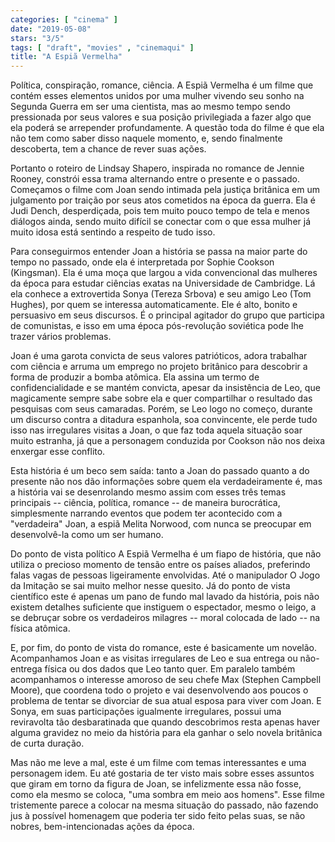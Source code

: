 ```yaml
---
categories: [ "cinema" ]
date: "2019-05-08"
stars: "3/5"
tags: [ "draft", "movies" , "cinemaqui" ]
title: "A Espiã Vermelha"
---
```

Política, conspiração, romance, ciência. A Espiã Vermelha é um
filme que contém esses elementos unidos por uma mulher vivendo seu
sonho na Segunda Guerra em ser uma cientista, mas ao mesmo tempo sendo
pressionada por seus valores e sua posição privilegiada a fazer algo
que ela poderá se arrepender profundamente. A questão toda do filme é
que ela não tem como saber disso naquele momento, e, sendo finalmente
descoberta, tem a chance de rever suas ações.

Portanto o roteiro de Lindsay Shapero, inspirada no romance de
Jennie Rooney, constrói essa trama alternando entre o presente e
o passado. Começamos o filme com Joan sendo intimada pela justiça
britânica em um julgamento por traição por seus atos cometidos na
época da guerra. Ela é Judi Dench, desperdiçada, pois tem muito pouco
tempo de tela e menos diálogos ainda, sendo muito difícil se conectar
com o que essa mulher já muito idosa está sentindo a respeito de tudo
isso.

Para conseguirmos entender Joan a história se passa na maior parte
do tempo no passado, onde ela é interpretada por Sophie Cookson
(Kingsman). Ela é uma moça que largou a vida convencional das mulheres
da época para estudar ciências exatas na Universidade de Cambridge. Lá
ela conhece a extrovertida Sonya (Tereza Srbova) e seu amigo Leo (Tom
Hughes), por quem se interessa automaticamente. Ele é alto, bonito
e persuasivo em seus discursos. É o principal agitador do grupo que
participa de comunistas, e isso em uma época pós-revolução soviética
pode lhe trazer vários problemas.

Joan é uma garota convicta de seus valores patrióticos, adora
trabalhar com ciência e arruma um emprego no projeto britânico para
descobrir a forma de produzir a bomba atômica. Ela assina um termo de
confidencialidade e se mantém convicta, apesar da insistência de Leo,
que magicamente sempre sabe sobre ela e quer compartilhar o resultado das
pesquisas com seus camaradas. Porém, se Leo logo no começo, durante um
discurso contra a ditadura espanhola, soa convincente, ele perde tudo
isso nas irregulares visitas a Joan, o que faz toda aquela situação
soar muito estranha, já que a personagem conduzida por Cookson não
nos deixa enxergar esse conflito.

Esta história é um beco sem saída: tanto a Joan do passado quanto a do
presente não nos dão informações sobre quem ela verdadeiramente é,
mas a história vai se desenrolando mesmo assim com esses três temas
principais -- ciência, política, romance -- de maneira burocrática,
simplesmente narrando eventos que podem ter acontecido com a "verdadeira"
Joan, a espiã Melita Norwood, com nunca se preocupar em desenvolvê-la
como um ser humano.

Do ponto de vista político A Espiã Vermelha é um fiapo de história,
que não utiliza o precioso momento de tensão entre os países aliados,
preferindo falas vagas de pessoas ligeiramente envolvidas. Até o
manipulador O Jogo da Imitação se sai muito melhor nesse quesito. Já
do ponto de vista científico este é apenas um pano de fundo mal lavado
da história, pois não existem detalhes suficiente que instiguem o
espectador, mesmo o leigo, a se debruçar sobre os verdadeiros milagres --
moral colocada de lado -- na física atômica.

E, por fim, do ponto de vista do romance, este é basicamente um
novelão. Acompanhamos Joan e as visitas irregulares de Leo e sua
entrega ou não-entrega física ou dos dados que Leo tanto quer. Em
paralelo também acompanhamos o interesse amoroso de seu chefe Max
(Stephen Campbell Moore), que coordena todo o projeto e vai desenvolvendo
aos poucos o problema de tentar se divorciar de sua atual esposa para
viver com Joan. E Sonya, em suas participações igualmente irregulares,
possui uma reviravolta tão desbaratinada que quando descobrimos resta
apenas haver alguma gravidez no meio da história para ela ganhar o selo
novela britânica de curta duração.

Mas não me leve a mal, este é um filme com temas interessantes e uma
personagem idem. Eu até gostaria de ter visto mais sobre esses assuntos
que giram em torno da figura de Joan, se infelizmente essa não fosse,
como ela mesmo se coloca, "uma sombra em meio aos homens". Esse filme
tristemente parece a colocar na mesma situação do passado, não fazendo
jus à possível homenagem que poderia ter sido feito pelas suas, se
não nobres, bem-intencionadas ações da época.
